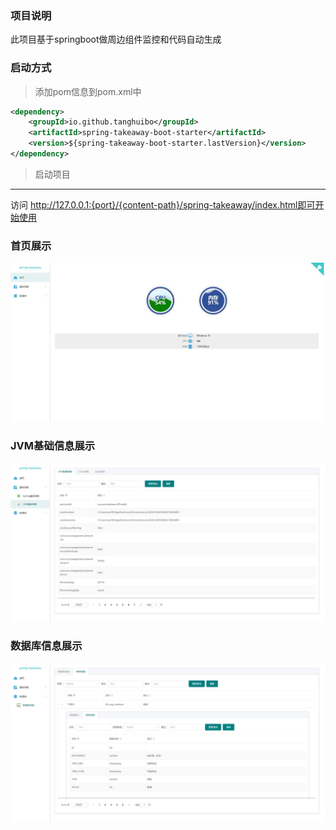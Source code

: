 
### 项目说明

此项目基于springboot做周边组件监控和代码自动生成
### 启动方式

> 添加pom信息到pom.xml中
```xml
<dependency>
    <groupId>io.github.tanghuibo</groupId>
    <artifactId>spring-takeaway-boot-starter</artifactId>
    <version>${spring-takeaway-boot-starter.lastVersion}</version>
</dependency>

```
> 启动项目

----------
访问 http://127.0.0.1:{port}/{content-path}/spring-takeaway/index.html即可开始使用

### 首页展示

![cmd-markdown-logo](https://raw.githubusercontent.com/tanghuibo/spring-takeaway-ui/master/screenshot/%E9%A6%96%E9%A1%B5.jpg)

### JVM基础信息展示

![cmd-markdown-logo](https://raw.githubusercontent.com/tanghuibo/spring-takeaway-ui/master/screenshot/jvm%E4%BF%A1%E6%81%AF%E9%A1%B5.jpg)


### 数据库信息展示

![cmd-markdown-logo](https://raw.githubusercontent.com/tanghuibo/spring-takeaway-ui/master/screenshot/%E6%95%B0%E6%8D%AE%E5%BA%93%E9%A1%B5%E9%9D%A2.jpg)